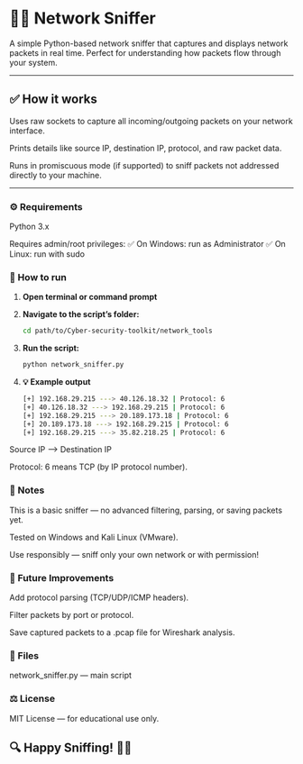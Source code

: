 # 🕵️‍♂️ Network Sniffer

A simple Python-based network sniffer that captures and displays network packets in real time.
Perfect for understanding how packets flow through your system.

--- 

## ✅ How it works

Uses raw sockets to capture all incoming/outgoing packets on your network interface.

Prints details like source IP, destination IP, protocol, and raw packet data.

Runs in promiscuous mode (if supported) to sniff packets not addressed directly to your machine.

---

### ⚙️ Requirements

Python 3.x

Requires admin/root privileges:
    ✅ On Windows: run as Administrator
    ✅ On Linux: run with sudo

### 🚀 How to run

1. **Open terminal or command prompt**

2. **Navigate to the script’s folder:**
   ```bash
   cd path/to/Cyber-security-toolkit/network_tools

3. **Run the script:**
   ```bash
   python network_sniffer.py

4. **💡 Example output**
   ```bash
   [+] 192.168.29.215 ---> 40.126.18.32 | Protocol: 6
   [+] 40.126.18.32 ---> 192.168.29.215 | Protocol: 6
   [+] 192.168.29.215 ---> 20.189.173.18 | Protocol: 6
   [+] 20.189.173.18 ---> 192.168.29.215 | Protocol: 6
   [+] 192.168.29.215 ---> 35.82.218.25 | Protocol: 6

Source IP --> Destination IP

Protocol: 6 means TCP (by IP protocol number).

### 📝 Notes

This is a basic sniffer — no advanced filtering, parsing, or saving packets yet.

Tested on Windows and Kali Linux (VMware).

Use responsibly — sniff only your own network or with permission!

### 🌱 Future Improvements

Add protocol parsing (TCP/UDP/ICMP headers).

Filter packets by port or protocol.

Save captured packets to a .pcap file for Wireshark analysis.

### 📂 Files

network_sniffer.py — main script

### ⚖️ License

MIT License — for educational use only.

## 🔍 Happy Sniffing! 📡✨
